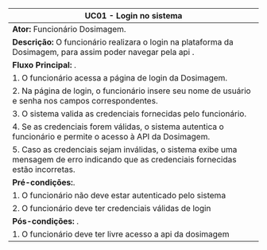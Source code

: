 | **UC01 - Login no sistema** |
|---|
| **Ator:** Funcionário Dosimagem.|
| **Descrição:** O funcionário realizara o login na plataforma da Dosimagem, para assim poder navegar pela api . |
| **Fluxo Principal:** . |
| 1. O funcionário acessa a página de login da Dosimagem.
| 2. Na página de login, o funcionário insere seu nome de usuário e senha nos campos correspondentes.
| 3. O sistema valida as credenciais fornecidas pelo funcionário.
| 4. Se as credenciais forem válidas, o sistema autentica o funcionário e permite o acesso à API da Dosimagem.
| 5. Caso as credenciais sejam inválidas, o sistema exibe uma mensagem de erro indicando que as credenciais fornecidas estão incorretas.
| **Pré-condições:**. |
| 1. O funcionário não deve estar autenticado pelo sistema |
| 2. O funcionário deve ter credenciais válidas de login |
| **Pós-condições:** . |
| 1. O funcionário deve ter livre acesso a api da dosimagem |
